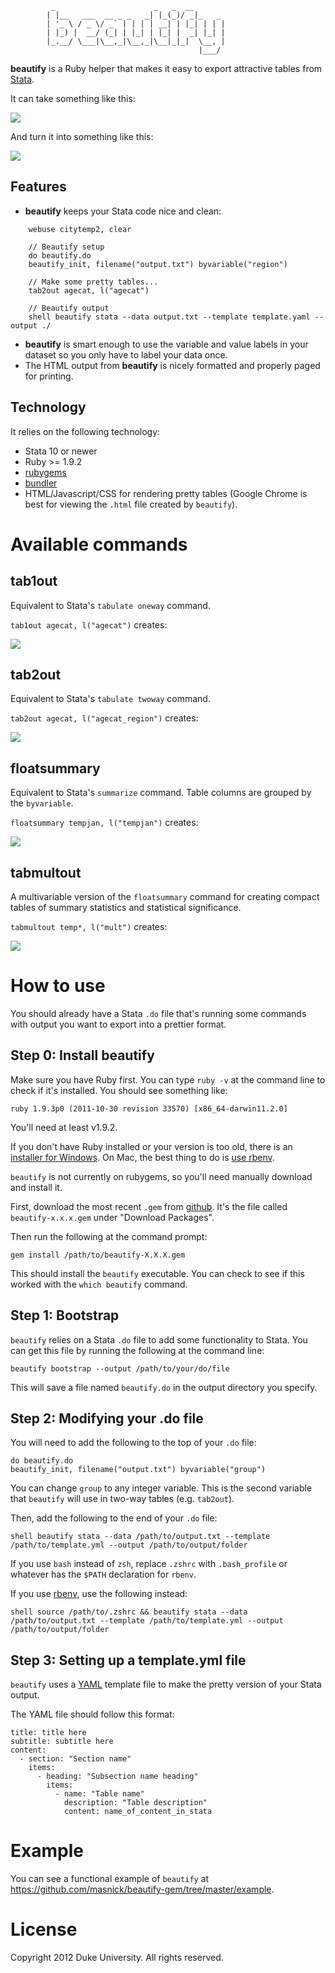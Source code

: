 
             _                      _   _  __
            | |__   ___  __ _ _   _| |_(_)/ _|_   _
            | '_ \ / _ \/ _` | | | | __| | |_| | | |
            | |_) |  __/ (_| | |_| | |_| |  _| |_| |
            |_.__/ \___|\__,_|\__,_|\__|_|_|  \__, |
                                              |___/

**beautify** is a Ruby helper that makes it easy to export attractive
tables from [Stata].

[Stata]: http://www.stata.com/

It can take something like this:

<img src="http://dl.dropbox.com/u/634/beautify-gem_screenshots/stata.png">

And turn it into something like this:

<img src="http://dl.dropbox.com/u/634/beautify-gem_screenshots/tab2out.png">

Features
--------

- **beautify** keeps your Stata code nice and clean:

```
    webuse citytemp2, clear

    // Beautify setup
    do beautify.do
    beautify_init, filename("output.txt") byvariable("region")

    // Make some pretty tables...
    tab2out agecat, l("agecat")

    // Beautify output
    shell beautify stata --data output.txt --template template.yaml --output ./
```

- **beautify** is smart enough to use the variable and value labels in
  your dataset so you only have to label your data once.
- The HTML output from **beautify** is nicely formatted and properly
  paged for printing.

Technology
----------

It relies on the following technology:

- Stata 10 or newer
- Ruby >= 1.9.2
- [rubygems]
- [bundler]
- HTML/Javascript/CSS for rendering pretty tables (Google Chrome is
  best for viewing the `.html` file created by `beautify`).

[rubygems]: http://rubygems.org/pages/download
[bundler]: http://gembundler.com/



Available commands
==================

tab1out
-------

Equivalent to Stata's `tabulate oneway` command.

`tab1out agecat, l("agecat")` creates:

<img src="http://dl.dropbox.com/u/634/beautify-gem_screenshots/tab1out.png">

tab2out
-------

Equivalent to Stata's `tabulate twoway` command.

`tab2out agecat, l("agecat_region")` creates:

<img src="http://dl.dropbox.com/u/634/beautify-gem_screenshots/tab2out.png">


floatsummary
------------

Equivalent to Stata's `summarize` command. Table columns are grouped
by the `byvariable`.

`floatsummary tempjan, l("tempjan")` creates:

<img src="http://dl.dropbox.com/u/634/beautify-gem_screenshots/floatsummary.png">


tabmultout
----------

A multivariable version of the `floatsummary` command for creating
compact tables of summary statistics and statistical significance.

`tabmultout temp*, l("mult")` creates:

<img src="http://dl.dropbox.com/u/634/beautify-gem_screenshots/tabmultout.png">

How to use
==========

You should already have a Stata `.do` file that's running some
commands with output you want to export into a prettier format.

Step 0: Install beautify
--------------------------

Make sure you have Ruby first. You can type `ruby -v` at the command line
to check if it's installed. You should see something like:

    ruby 1.9.3p0 (2011-10-30 revision 33570) [x86_64-darwin11.2.0]

You'll need at least v1.9.2.

If you don't have Ruby installed or your version is too old, there is
an [installer for Windows](http://rubyinstaller.org/). On Mac, the best
thing to do is [use rbenv](https://github.com/masnick/beautify-gem/wiki/Installing-Ruby-on-Mac).

`beautify` is not currently on rubygems, so you'll need manually
download and install it.

First, download the most recent `.gem` from [github][dl]. It's the file called
`beautify-x.x.x.gem` under "Download Packages".

Then run the following at the command prompt:

    gem install /path/to/beautify-X.X.X.gem

This should install the `beautify` executable. You can check to see
if this worked with the `which beautify` command.

[dl]: https://github.com/masnick/beautify-gem/downloads

Step 1: Bootstrap
-----------------

`beautify` relies on a Stata `.do` file to add some functionality to
Stata. You can get this file by running the following at the command
line:

    beautify bootstrap --output /path/to/your/do/file

This will save a file named `beautify.do` in the output directory you
specify.

Step 2: Modifying your .do file
---------------------------------

You will need to add the following to the top of your `.do` file:

    do beautify.do
    beautify_init, filename("output.txt") byvariable("group")

You can change `group` to any integer variable. This is the second
variable that `beautify` will use in two-way tables (e.g. `tab2out`).

Then, add the following to the end of your `.do` file:

    shell beautify stata --data /path/to/output.txt --template /path/to/template.yml --output /path/to/output/folder

If you use `bash` instead of `zsh`, replace `.zshrc` with
`.bash_profile` or whatever has the `$PATH` declaration for `rbenv`.

If you use [rbenv], use the following instead:

    shell source /path/to/.zshrc && beautify stata --data /path/to/output.txt --template /path/to/template.yml --output /path/to/output/folder

[rbenv]: https://github.com/sstephenson/rbenv

Step 3: Setting up a template.yml file
----------------------------------------

`beautify` uses a [YAML] template file to make the pretty version of
your Stata output.

[YAML]: http://en.wikipedia.org/wiki/Yaml

The YAML file should follow this format:

    title: title here
    subtitle: subtitle here
    content:
      - section: "Section name"
        items:
          - heading: "Subsection name heading"
            items:
              - name: "Table name"
                description: "Table description"
                content: name_of_content_in_stata

Example
=======

You can see a functional example of `beautify`
at https://github.com/masnick/beautify-gem/tree/master/example.

License
=======

Copyright 2012 Duke University. All rights reserved.